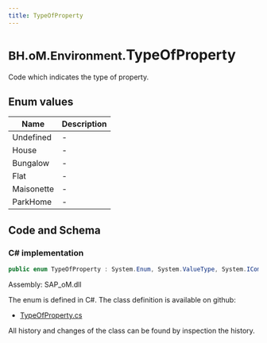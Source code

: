 ```yaml
---
title: TypeOfProperty
---
```


# <small>BH.oM.Environment.</small>**TypeOfProperty**

Code which indicates the type of property.

## Enum values

| Name            | Description                                                    |
|-----------------|----------------------------------------------------------------|
| Undefined |  -  |
| House |  -  |
| Bungalow |  -  |
| Flat |  -  |
| Maisonette |  -  |
| ParkHome |  -  |


## Code and Schema

### C# implementation

``` C# title="C#"
public enum TypeOfProperty : System.Enum, System.ValueType, System.IComparable, System.ISpanFormattable, System.IFormattable, System.IConvertible
```

Assembly: SAP_oM.dll

The enum is defined in C#. The class definition is available on github:

- [TypeOfProperty.cs](https://github.com/BHoM/SAP_Toolkit/blob/develop/SAP_oM/Enums\TypeOfProperty.cs)

All history and changes of the class can be found by inspection the history.
